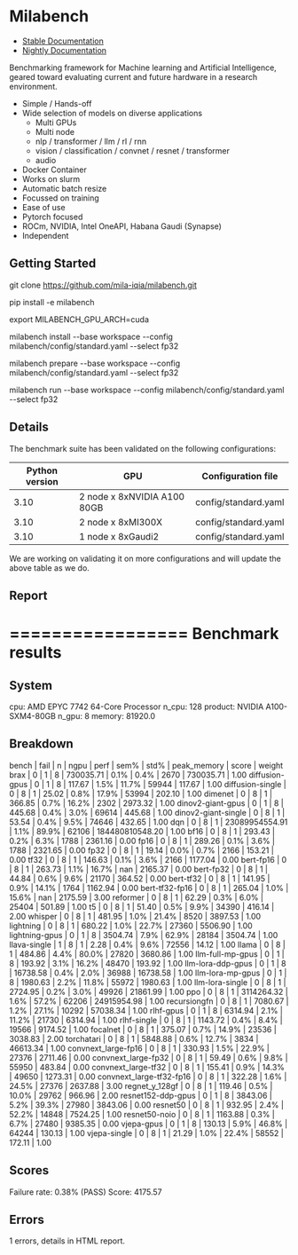 
# Milabench

* [Stable Documentation](https://milabench.readthedocs.io/en/stable/)
* [Nightly Documentation](https://mila-iqia.github.io/milabench/)

Benchmarking framework for Machine learning and Artificial Intelligence, geared toward
evaluating current and future hardware in a research environment.

* Simple / Hands-off
* Wide selection of models on diverse applications
  * Multi GPUs
  * Multi node
  * nlp / transformer / llm / rl / rnn
  * vision / classification / convnet / resnet / transformer
  * audio
* Docker Container
* Works on slurm
* Automatic batch resize
* Focussed on training
* Ease of use
* Pytorch focused
* ROCm, NVIDIA, Intel OneAPI, Habana Gaudi (Synapse)
* Independent 

## Getting Started


  git clone https://github.com/mila-iqia/milabench.git
  
  pip install -e milabench

  export MILABENCH_GPU_ARCH=cuda

  milabench install --base workspace --config milabench/config/standard.yaml --select fp32
  
  milabench prepare --base workspace --config milabench/config/standard.yaml --select fp32
  
  milabench run --base workspace --config milabench/config/standard.yaml --select fp32


## Details

The benchmark suite has been validated on the following configurations:

| Python version |          GPU                   |   Configuration file |
|       -        |        -                       |           -          |
| 3.10           | 2 node x 8xNVIDIA A100 80GB    | config/standard.yaml |
| 3.10           | 2 node x 8xMI300X              | config/standard.yaml |
| 3.10           | 1 node x 8xGaudi2              | config/standard.yaml |

We are working on validating it on more configurations and will update the above table as we do.

## Report

  =================
  Benchmark results
  =================

  System
  ------
  cpu:      AMD EPYC 7742 64-Core Processor
  n_cpu:    128
  product:  NVIDIA A100-SXM4-80GB
  n_gpu:    8
  memory:   81920.0

  Breakdown
  ---------
  bench                    | fail |   n | ngpu |           perf |   sem% |   std% | peak_memory |           score | weight
  brax                     |    0 |   1 |    8 |      730035.71 |   0.1% |   0.4% |        2670 |       730035.71 |   1.00
  diffusion-gpus           |    0 |   1 |    8 |         117.67 |   1.5% |  11.7% |       59944 |          117.67 |   1.00
  diffusion-single         |    0 |   8 |    1 |          25.02 |   0.8% |  17.9% |       53994 |          202.10 |   1.00
  dimenet                  |    0 |   8 |    1 |         366.85 |   0.7% |  16.2% |        2302 |         2973.32 |   1.00
  dinov2-giant-gpus        |    0 |   1 |    8 |         445.68 |   0.4% |   3.0% |       69614 |          445.68 |   1.00
  dinov2-giant-single      |    0 |   8 |    1 |          53.54 |   0.4% |   9.5% |       74646 |          432.65 |   1.00
  dqn                      |    0 |   8 |    1 | 23089954554.91 |   1.1% |  89.9% |       62106 | 184480810548.20 |   1.00
  bf16                     |    0 |   8 |    1 |         293.43 |   0.2% |   6.3% |        1788 |         2361.16 |   0.00
  fp16                     |    0 |   8 |    1 |         289.26 |   0.1% |   3.6% |        1788 |         2321.65 |   0.00
  fp32                     |    0 |   8 |    1 |          19.14 |   0.0% |   0.7% |        2166 |          153.21 |   0.00
  tf32                     |    0 |   8 |    1 |         146.63 |   0.1% |   3.6% |        2166 |         1177.04 |   0.00
  bert-fp16                |    0 |   8 |    1 |         263.73 |   1.1% |  16.7% |         nan |         2165.37 |   0.00
  bert-fp32                |    0 |   8 |    1 |          44.84 |   0.6% |   9.6% |       21170 |          364.52 |   0.00
  bert-tf32                |    0 |   8 |    1 |         141.95 |   0.9% |  14.1% |        1764 |         1162.94 |   0.00
  bert-tf32-fp16           |    0 |   8 |    1 |         265.04 |   1.0% |  15.6% |         nan |         2175.59 |   3.00
  reformer                 |    0 |   8 |    1 |          62.29 |   0.3% |   6.0% |       25404 |          501.89 |   1.00
  t5                       |    0 |   8 |    1 |          51.40 |   0.5% |   9.9% |       34390 |          416.14 |   2.00
  whisper                  |    0 |   8 |    1 |         481.95 |   1.0% |  21.4% |        8520 |         3897.53 |   1.00
  lightning                |    0 |   8 |    1 |         680.22 |   1.0% |  22.7% |       27360 |         5506.90 |   1.00
  lightning-gpus           |    0 |   1 |    8 |        3504.74 |   7.9% |  62.9% |       28184 |         3504.74 |   1.00
  llava-single             |    1 |   8 |    1 |           2.28 |   0.4% |   9.6% |       72556 |           14.12 |   1.00
  llama                    |    0 |   8 |    1 |         484.86 |   4.4% |  80.0% |       27820 |         3680.86 |   1.00
  llm-full-mp-gpus         |    0 |   1 |    8 |         193.92 |   3.1% |  16.2% |       48470 |          193.92 |   1.00
  llm-lora-ddp-gpus        |    0 |   1 |    8 |       16738.58 |   0.4% |   2.0% |       36988 |        16738.58 |   1.00
  llm-lora-mp-gpus         |    0 |   1 |    8 |        1980.63 |   2.2% |  11.8% |       55972 |         1980.63 |   1.00
  llm-lora-single          |    0 |   8 |    1 |        2724.95 |   0.2% |   3.0% |       49926 |        21861.99 |   1.00
  ppo                      |    0 |   8 |    1 |     3114264.32 |   1.6% |  57.2% |       62206 |     24915954.98 |   1.00
  recursiongfn             |    0 |   8 |    1 |        7080.67 |   1.2% |  27.1% |       10292 |        57038.34 |   1.00
  rlhf-gpus                |    0 |   1 |    8 |        6314.94 |   2.1% |  11.2% |       21730 |         6314.94 |   1.00
  rlhf-single              |    0 |   8 |    1 |        1143.72 |   0.4% |   8.4% |       19566 |         9174.52 |   1.00
  focalnet                 |    0 |   8 |    1 |         375.07 |   0.7% |  14.9% |       23536 |         3038.83 |   2.00
  torchatari               |    0 |   8 |    1 |        5848.88 |   0.6% |  12.7% |        3834 |        46613.34 |   1.00
  convnext_large-fp16      |    0 |   8 |    1 |         330.93 |   1.5% |  22.9% |       27376 |         2711.46 |   0.00
  convnext_large-fp32      |    0 |   8 |    1 |          59.49 |   0.6% |   9.8% |       55950 |          483.84 |   0.00
  convnext_large-tf32      |    0 |   8 |    1 |         155.41 |   0.9% |  14.3% |       49650 |         1273.31 |   0.00
  convnext_large-tf32-fp16 |    0 |   8 |    1 |         322.28 |   1.6% |  24.5% |       27376 |         2637.88 |   3.00
  regnet_y_128gf           |    0 |   8 |    1 |         119.46 |   0.5% |  10.0% |       29762 |          966.96 |   2.00
  resnet152-ddp-gpus       |    0 |   1 |    8 |        3843.06 |   5.2% |  39.3% |       27980 |         3843.06 |   0.00
  resnet50                 |    0 |   8 |    1 |         932.95 |   2.4% |  52.2% |       14848 |         7524.25 |   1.00
  resnet50-noio            |    0 |   8 |    1 |        1163.88 |   0.3% |   6.7% |       27480 |         9385.35 |   0.00
  vjepa-gpus               |    0 |   1 |    8 |         130.13 |   5.9% |  46.8% |       64244 |          130.13 |   1.00
  vjepa-single             |    0 |   8 |    1 |          21.29 |   1.0% |  22.4% |       58552 |          172.11 |   1.00

  Scores
  ------
  Failure rate:       0.38% (PASS)
  Score:            4175.57

  Errors
  ------
  1 errors, details in HTML report.